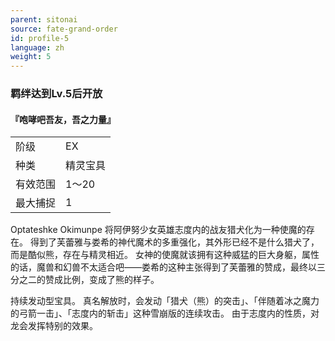 ```yaml
---
parent: sitonai
source: fate-grand-order
id: profile-5
language: zh
weight: 5
---
```


### 羁绊达到Lv.5后开放

#### 『咆哮吧吾友，吾之力量』

<table>
  <tr><td>阶级</td><td>EX</td></tr>
  <tr><td>种类</td><td>精灵宝具</td></tr>
  <tr><td>有效范围</td><td>1～20</td></tr>
  <tr><td>最大捕捉</td><td>1</td></tr>
</table>


Optateshke Okimunpe
将阿伊努少女英雄志度内的战友猎犬化为一种使魔的存在。
得到了芙蕾雅与娄希的神代魔术的多重强化，其外形已经不是什么猎犬了，而是酷似熊，存在与精灵相近。
女神的使魔就该拥有这种威猛的巨大身躯，属性的话，魔兽和幻兽不太适合吧——娄希的这种主张得到了芙蕾雅的赞成，最终以三分之二的赞成比例，变成了熊的样子。

持续发动型宝具。
真名解放时，会发动「猎犬（熊）的突击」、「伴随着冰之魔力的弓箭一击」、「志度内的斩击」这种雪崩版的连续攻击。
由于志度内的性质，对龙会发挥特别的效果。

